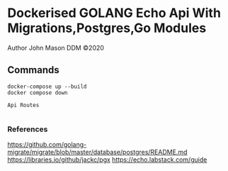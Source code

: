 # Dockerised GOLANG Echo Api With Migrations,Postgres,Go Modules 
Author John Mason DDM &copy;2020

## Commands 
```
docker-compose up --build
docker compose down 
```

```
Api Routes


```

### References
https://github.com/golang-migrate/migrate/blob/master/database/postgres/README.md
https://libraries.io/github/jackc/pgx
https://echo.labstack.com/guide